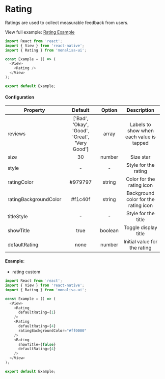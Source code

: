 # Rating

Ratings are used to collect measurable feedback from users.

View full example: [Rating Example](/example/Rating/index.js)

```javascript
import React from 'react';
import { View } from 'react-native';
import { Rating } from 'monalisa-ui';

const Example = () => (
  <View>
    <Rating />
  </View>
);

export default Example;
```

#### Configuration

| Property              | Default       | Option    | Description  |
| --------------------- |:-------------:|:---------:|:------------:|
| reviews               | ['Bad', 'Okay', 'Good', 'Great', 'Very Good'] | array    | Labels to show when each value is tapped |
| size                  | 30            | number    | Size star |
| style                 | -             | -         | Style for the rating |
| ratingColor           | #979797       | string    | Color for the rating icon |
| ratingBackgroundColor | #f1c40f       | string    | Background color for the rating icon |
| titleStyle            | -             | -         | Style for the title |
| showTitle             | true          | boolean   | Toggle display title |
| defaultRating         | none          | number    | Initial value for the rating |


#### Example:

- rating custom

```javascript
import React from 'react';
import { View } from 'react-native';
import { Rating } from 'monalisa-ui';

const Example = () => (
  <View>
    <Rating
      defaultRating={1}
    />
    <Rating
      defaultRating={4}
      ratingBackgroundColor="#ff0000"
    />
    <Rating
      showTitle={false}
      defaultRating={4}
    />
  </View>
);

export default Example;
```